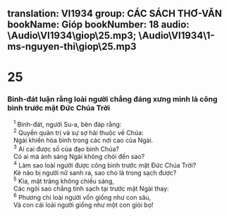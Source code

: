 translation: VI1934
group: CÁC SÁCH THƠ-VĂN
bookName: Gióp 
bookNumber: 18
audio: \Audio\VI1934\giop\25.mp3; \Audio\VI1934\1-ms-nguyen-thi\giop\25.mp3
-------

<div class="title"><h1>25</h1><h3>Binh-đát luận rằng loài người chẳng đáng xưng mình là công bình trước mặt Đức Chúa Trời</h3></div>
<span class="verse giop_25_1"> <sup>1</sup> Binh-đát, người Su-a, bèn đáp rằng: <br/></span>
<span class="verse giop_25_2"> <sup>2</sup> Quyền quản trị và sự sợ hãi thuộc về Chúa: <br/> Ngài khiến hòa bình trong các nơi cao của Ngài. <br/></span>
<span class="verse giop_25_3"> <sup>3</sup> Ai cai được số của đạo binh Chúa? <br/> Có ai mà ánh sáng Ngài không chói đến sao? <br/></span>
<span class="verse giop_25_4"> <sup>4</sup> Làm sao loài người được công bình trước mặt Đức Chúa Trời? <br/> Kẻ nào bị người nữ sanh ra, sao cho là trong sạch được? <br/></span>
<span class="verse giop_25_5"> <sup>5</sup> Kìa, mặt trăng không chiếu sáng, <br/> Các ngôi sao chẳng tinh sạch tại trước mặt Ngài thay: <br/></span>
<span class="verse giop_25_6"> <sup>6</sup> Phương chi loài người vốn giống như con sâu, <br/> Và con cái loài người giống như một con giòi bọ! <br/></span>
